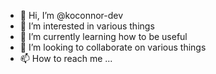 - 👋 Hi, I’m @koconnor-dev
- 👀 I’m interested in various things
- 🌱 I’m currently learning how to be useful
- 💞️ I’m looking to collaborate on various things
- 📫 How to reach me ...

<!---
koconnor-dev/koconnor-dev is a ✨ special ✨ repository because its `README.md` (this file) appears on your GitHub profile.
You can click the Preview link to take a look at your changes.
--->
